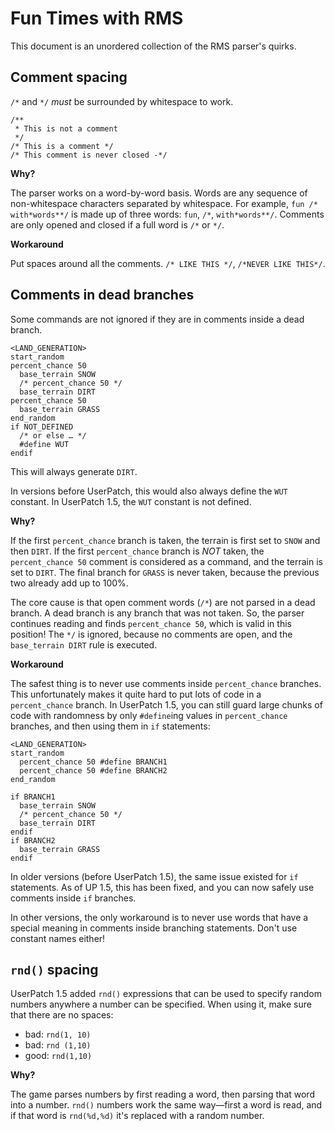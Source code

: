 # Fun Times with RMS

This document is an unordered collection of the RMS parser's quirks.

## Comment spacing

`/*` and `*/` _must_ be surrounded by whitespace to work.

```
/**
 * This is not a comment
 */
/* This is a comment */
/* This comment is never closed -*/
```

**Why?**

The parser works on a word-by-word basis. Words are any sequence of non-whitespace characters separated by whitespace. For example, `fun /* with*words**/` is made up of three words: `fun`, `/*`, `with*words**/`. Comments are only opened and closed if a full word is `/*` or `*/`.

**Workaround**

Put spaces around all the comments. `/* LIKE THIS */`, `/*NEVER LIKE THIS*/`.

## Comments in dead branches

Some commands are not ignored if they are in comments inside a dead branch.

```
<LAND_GENERATION>
start_random
percent_chance 50
  base_terrain SNOW
  /* percent_chance 50 */
  base_terrain DIRT
percent_chance 50
  base_terrain GRASS
end_random
if NOT_DEFINED
  /* or else … */
  #define WUT
endif
```

This will always generate `DIRT`.

In versions before UserPatch, this would also always define the `WUT` constant. In UserPatch 1.5, the `WUT` constant is not defined.

**Why?**

If the first `percent_chance` branch is taken, the terrain is first set to `SNOW` and then `DIRT`. If the first `percent_chance` branch is _NOT_ taken, the `percent_chance 50` comment is considered as a command, and the terrain is set to `DIRT`. The final branch for `GRASS` is never taken, because the previous two already add up to 100%.

The core cause is that open comment words (`/*`) are not parsed in a dead branch. A dead branch is any branch that was not taken. So, the parser continues reading and finds `percent_chance 50`, which is valid in this position! The `*/` is ignored, because no comments are open, and the `base_terrain DIRT` rule is executed.

**Workaround**

The safest thing is to never use comments inside `percent_chance` branches. This unfortunately makes it quite hard to put lots of code in a `percent_chance` branch. In UserPatch 1.5, you can still guard large chunks of code with randomness by only `#define`ing values in `percent_chance` branches, and then using them in `if` statements:

```
<LAND_GENERATION>
start_random
  percent_chance 50 #define BRANCH1
  percent_chance 50 #define BRANCH2
end_random

if BRANCH1
  base_terrain SNOW
  /* percent_chance 50 */
  base_terrain DIRT
endif
if BRANCH2
  base_terrain GRASS
endif
```

In older versions (before UserPatch 1.5), the same issue existed for `if` statements. As of UP 1.5, this has been fixed, and you can now safely use comments inside `if` branches.

In other versions, the only workaround is to never use words that have a special meaning in comments inside branching statements. Don't use constant names either!

## `rnd()` spacing

UserPatch 1.5 added `rnd()` expressions that can be used to specify random numbers anywhere a number can be specified. When using it, make sure that there are no spaces:

 - bad: `rnd(1, 10)`
 - bad: `rnd (1,10)`
 - good: `rnd(1,10)`

**Why?**

The game parses numbers by first reading a word, then parsing that word into a number. `rnd()` numbers work the same way—first a word is read, and if that word is `rnd(%d,%d)` it's replaced with a random number.
